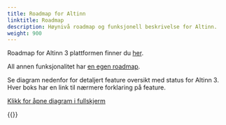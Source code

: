 ```yaml
---
title: Roadmap for Altinn
linktitle: Roadmap
description: Høynivå roadmap og funksjonell beskrivelse for Altinn.
weight: 900
---
```


Roadmap for Altinn 3 plattformen finner du [her](https://github.com/orgs/Altinn/projects/10/views/1).

All annen funksjonalitet har [en egen roadmap](https://altinn.github.io/docs/ny-funksjonalitet/roadmap/).

Se diagram nedenfor for detaljert feature oversikt med status for Altinn 3. Hver boks har en link til nærmere forklaring på feature. 

<object data="/community/roadmap/productfeatures.drawio.svg" type="image/svg+xml" style="width: 100%;"></object>

[Klikk for åpne diagram i fullskjerm](productfeatures.drawio.svg)


{{<children />}}
